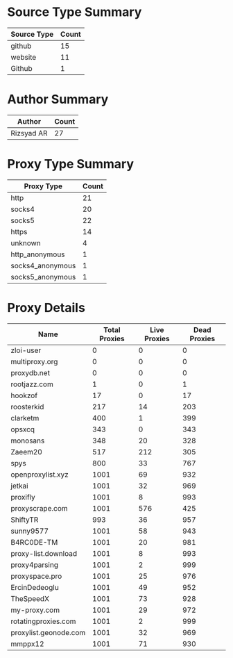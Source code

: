# Source Type Summary

| Source Type | Count |
|-------------|-------|
| github | 15 |
| website | 11 |
| Github | 1 |


# Author Summary

| Author | Count |
|--------|-------|
| Rizsyad AR | 27 |


# Proxy Type Summary

| Proxy Type | Count |
|------------|-------|
| http | 21 |
| socks4 | 20 |
| socks5 | 22 |
| https | 14 |
| unknown | 4 |
| http_anonymous | 1 |
| socks4_anonymous | 1 |
| socks5_anonymous | 1 |


# Proxy Details

| Name | Total Proxies | Live Proxies | Dead Proxies |
|------|---------------|--------------|---------------|
| zloi-user | 0 | 0 | 0 |
| multiproxy.org | 0 | 0 | 0 |
| proxydb.net | 0 | 0 | 0 |
| rootjazz.com | 1 | 0 | 1 |
| hookzof | 17 | 0 | 17 |
| roosterkid | 217 | 14 | 203 |
| clarketm | 400 | 1 | 399 |
| opsxcq | 343 | 0 | 343 |
| monosans | 348 | 20 | 328 |
| Zaeem20 | 517 | 212 | 305 |
| spys | 800 | 33 | 767 |
| openproxylist.xyz | 1001 | 69 | 932 |
| jetkai | 1001 | 32 | 969 |
| proxifly | 1001 | 8 | 993 |
| proxyscrape.com | 1001 | 576 | 425 |
| ShiftyTR | 993 | 36 | 957 |
| sunny9577 | 1001 | 58 | 943 |
| B4RC0DE-TM | 1001 | 20 | 981 |
| proxy-list.download | 1001 | 8 | 993 |
| proxy4parsing | 1001 | 2 | 999 |
| proxyspace.pro | 1001 | 25 | 976 |
| ErcinDedeoglu | 1001 | 49 | 952 |
| TheSpeedX | 1001 | 73 | 928 |
| my-proxy.com | 1001 | 29 | 972 |
| rotatingproxies.com | 1001 | 2 | 999 |
| proxylist.geonode.com | 1001 | 32 | 969 |
| mmppx12 | 1001 | 71 | 930 |
